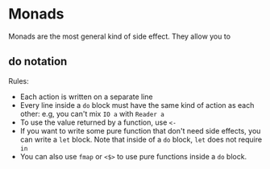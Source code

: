# Monads

Monads are the most general kind of side effect. They allow you to 






## do notation

Rules:

* Each action is written on a separate line
* Every line inside a `do` block must have the same kind of action as each other: e.g, you can't mix `IO a` with `Reader a`
* To use the value returned by a function, use `<-`
* If you want to write some pure function that don't need side effects, you can write a `let` block. Note that inside of a `do` block, `let` does not require `in`
* You can also use `fmap` or `<$>` to use pure functions inside a `do` block.
